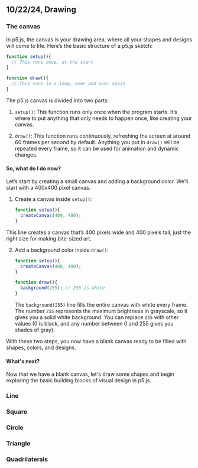 ## 10/22/24, Drawing

### The canvas

In p5.js, the canvas is your drawing area, where all your shapes and designs will come to life. Here’s the basic structure of a p5.js sketch:

```js
function setup(){
  // This runs once, at the start
}

function draw(){
  // This runs in a loop, over and over again
}
```

The p5.js canvas is divided into two parts:

1. `setup()`: This function runs only once when the program starts. It’s where to put anything that only needs to happen once, like creating your canvas.

2. `draw()`: This function runs continuously, refreshing the screen at around 60 frames per second by default. Anything you put in `draw()` will be repeated every frame, so it can be used for animation and dynamic changes.

#### So, what do I do now?
Let’s start by creating a small canvas and adding a background color. We’ll start with a 400x400 pixel canvas.

1. Create a canvas inside `setup()`:
    ```js
    function setup(){
      createCanvas(400, 400);
    }
    ```
This line creates a canvas that’s 400 pixels wide and 400 pixels tall, just the right size for making bite-sized art.

2. Add a background color inside `draw()`:
    ```js
    function setup(){
      createCanvas(400, 400);
    }

    function draw(){
      background(255); // 255 is white
    }
    ```
    The `background(255)` line fills the entire canvas with white every frame. The number `255` represents the maximum brightness in grayscale, so it gives you a solid white background. You can replace `255` with other values (0 is black, and any number between 0 and 255 gives you shades of gray).

With these two steps, you now have a blank canvas ready to be filled with shapes, colors, and designs.

#### What's next?

Now that we have a blank canvas, let's draw some shapes and begin exploring the basic building blocks of visual design in p5.js.

### Line

### Square

### Circle

### Triangle

### Quadrilaterals
